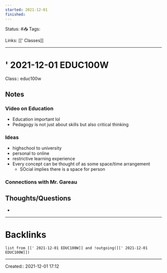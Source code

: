 ```yaml
---
started: 2021-12-01 
finished:
---
```

Status: #📥
Tags:

Links: [[' Classes]]
___
# ' 2021-12-01 EDUC100W
Class:: educ100w

## Notes
### Video on Education
- Education important lol
- Pedagogy is not just about skills but also critical thinking
### Ideas
- highschool to university
- personal to online
- restrictive learning experience
- Every concept can be thought of as some space/time arrangement
	- SOcial implies there is a space for person
### Connections with Mr. Gareau
## Thoughts/Questions
- 
___
# Backlinks
```dataview
list from [[' 2021-12-01 EDUC100W]] and !outgoing([[' 2021-12-01 EDUC100W]])
```
___

Created:: 2021-12-01 17:12
